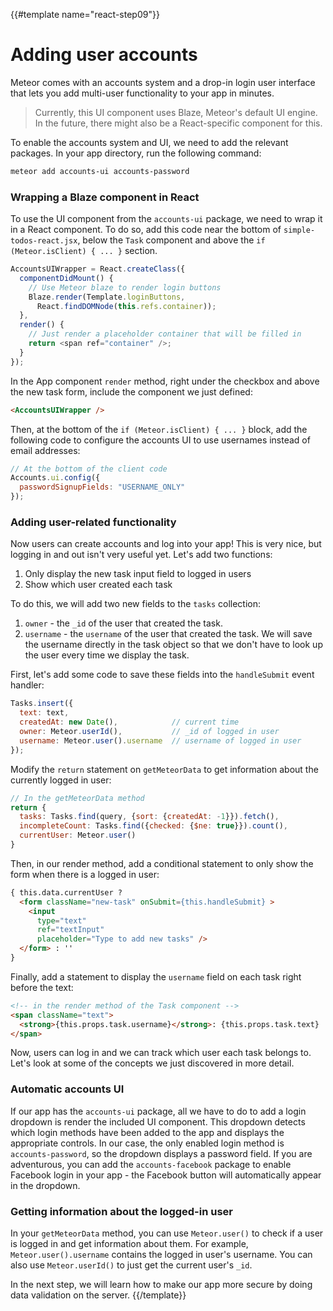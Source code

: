 {{#template name="react-step09"}}

# Adding user accounts

Meteor comes with an accounts system and a drop-in login user interface that lets you add multi-user functionality to your app in minutes.

> Currently, this UI component uses Blaze, Meteor's default UI engine. In the future, there might also be a React-specific component for this.

To enable the accounts system and UI, we need to add the relevant packages. In your app directory, run the following command:

```bash
meteor add accounts-ui accounts-password
```

### Wrapping a Blaze component in React

To use the UI component from the `accounts-ui` package, we need to wrap it in a React component. To do so, add this code near the bottom of `simple-todos-react.jsx`, below the `Task` component and above the `if (Meteor.isClient) { ... }` section.

```js
AccountsUIWrapper = React.createClass({
  componentDidMount() {
    // Use Meteor blaze to render login buttons
    Blaze.render(Template.loginButtons,
      React.findDOMNode(this.refs.container));
  },
  render() {
    // Just render a placeholder container that will be filled in
    return <span ref="container" />;
  }
});
```

In the App component `render` method, right under the checkbox and above the new task form, include the component we just defined:

```html
<AccountsUIWrapper />
```

Then, at the bottom of the `if (Meteor.isClient) { ... }` block, add the following code to configure the accounts UI to use usernames instead of email addresses:

```js
// At the bottom of the client code
Accounts.ui.config({
  passwordSignupFields: "USERNAME_ONLY"
});
```

### Adding user-related functionality

Now users can create accounts and log into your app! This is very nice, but logging in and out isn't very useful yet. Let's add two functions:

1. Only display the new task input field to logged in users
2. Show which user created each task

To do this, we will add two new fields to the `tasks` collection:

1. `owner` - the `_id` of the user that created the task.
2. `username` - the `username` of the user that created the task. We will save the username directly in the task object so that we don't have to look up the user every time we display the task.

First, let's add some code to save these fields into the `handleSubmit` event handler:

```js
Tasks.insert({
  text: text,
  createdAt: new Date(),            // current time
  owner: Meteor.userId(),           // _id of logged in user
  username: Meteor.user().username  // username of logged in user
});
```

Modify the `return` statement on `getMeteorData` to get information about the currently logged in user:

```js
// In the getMeteorData method
return {
  tasks: Tasks.find(query, {sort: {createdAt: -1}}).fetch(),
  incompleteCount: Tasks.find({checked: {$ne: true}}).count(),
  currentUser: Meteor.user()
}
```

Then, in our render method, add a conditional statement to only show the form when there is a logged in user:

```html
{ this.data.currentUser ?
  <form className="new-task" onSubmit={this.handleSubmit} >
    <input
      type="text"
      ref="textInput"
      placeholder="Type to add new tasks" />
  </form> : ''
}
```

Finally, add a statement to display the `username` field on each task right before the text:

```html
<!-- in the render method of the Task component -->
<span className="text">
  <strong>{this.props.task.username}</strong>: {this.props.task.text}
</span>
```

Now, users can log in and we can track which user each task belongs to. Let's look at some of the concepts we just discovered in more detail.

### Automatic accounts UI

If our app has the `accounts-ui` package, all we have to do to add a login dropdown is render the included UI component. This dropdown detects which login methods have been added to the app and displays the appropriate controls. In our case, the only enabled login method is `accounts-password`, so the dropdown displays a password field. If you are adventurous, you can add the `accounts-facebook` package to enable Facebook login in your app - the Facebook button will automatically appear in the dropdown.

### Getting information about the logged-in user

In your `getMeteorData` method, you can use `Meteor.user()` to check if a user is logged in and get information about them. For example, `Meteor.user().username` contains the logged in user's username. You can also use `Meteor.userId()` to just get the current user's `_id`.

In the next step, we will learn how to make our app more secure by doing data validation on the server.
{{/template}}
